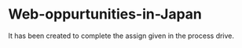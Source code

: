# Web-oppurtunities-in-Japan

It has been created to  complete the assign given in the process drive.
